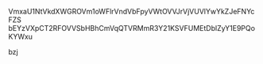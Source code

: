 VmxaU1NtVkdXWGROVm1oWFlrVndVbFpyVWtOVVJrVjVUVlYwYkZJeFNYcFZS
bEYzVXpCT2RFOVVSbHBhCmVqQTVRMmR3Y21KSVFUMEtDblZyY1E9PQoKYWxu

bzj